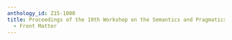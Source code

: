 ```yaml
---
anthology_id: Z15-1000
title: Proceedings of the 19th Workshop on the Semantics and Pragmatics of Dialogue
  - Front Matter
---
```

